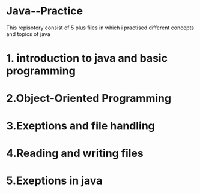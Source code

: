 # Java--Practice
This repisotory consist of 5 plus files in which i practised different concepts and topics of java


# 1. introduction to java and basic programming

# 2.Object-Oriented Programming 

# 3.Exeptions and file handling 

# 4.Reading and writing files 

# 5.Exeptions in java
